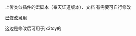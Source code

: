 上传类似插件的宏脚本（奉天证道版本）、文档 有需要可自行修改
<p></p>
<a href="https://github.com/TheZafkiel/JX3Toy_lua/tree/main/%E5%B7%B2%E4%BF%AE%E6%94%B9%E5%8F%AF%E7%94%A8">已修改可用</a>
<p></p>
这边是修改后可用于jx3toy的
